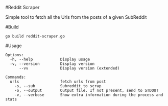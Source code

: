 #Reddit Scraper

Simple tool to fetch all the Urls from the posts of a given SubReddit

#Build
```
go build reddit-scraper.go
```

#Usage

```
Options:
  -h, --help            Display usage
  -v, --version         Display version
      --vv              Display version (extended)

Commands:
  urls                  fetch urls from post
    -s, --sub           Subreddit to scrap
    -o, --output        Output file. If not present, send to STDOUT
    -v, --verbose       Show extra information during the process and stats
```
